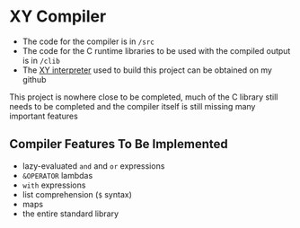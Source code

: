 XY Compiler
============================

* The code for the compiler is in `/src`
* The code for the C runtime libraries to be used with the compiled output is in `/clib`
* The [XY interpreter](https://github.com/iitalics/XY-lang) used to build this project can be obtained on my github

This project is nowhere close to be completed, much of the C library still needs to be completed
and the compiler itself is still missing many important features

Compiler Features To Be Implemented
----------------
* lazy-evaluated `and` and `or` expressions
* `&OPERATOR` lambdas
* `with` expressions
* list comprehension (`$` syntax)
* maps
* the entire standard library